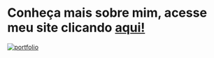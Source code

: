 # Conheça mais sobre mim, acesse meu site clicando <a href="https://devdanielmaica.vercel.app/" target="_blank">aqui!</a>
[![portfolio](https://github.com/user-attachments/assets/d39d272d-aea9-4d4e-b1dc-f36a88e4a81b)](https://devdanielmaica.vercel.app/)
